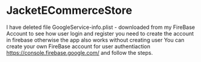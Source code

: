 # JacketECommerceStore

I  have deleted file GoogleService-info.plist - downloaded from my FireBase Account
to see how user login and register you need to create the account in firebase otherwise the app also works without creating user
You can create your own FireBase account for user authentiaction https://console.firebase.google.com/
and follow the steps.
